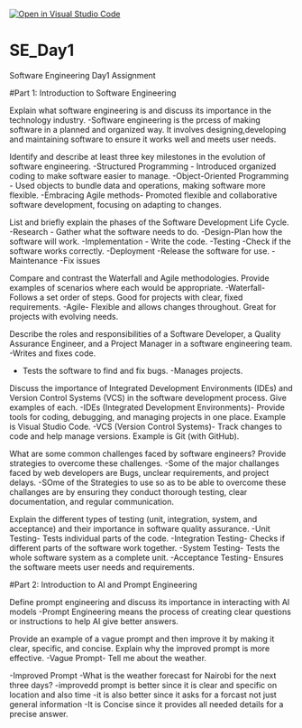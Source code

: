 [![Open in Visual Studio Code](https://classroom.github.com/assets/open-in-vscode-2e0aaae1b6195c2367325f4f02e2d04e9abb55f0b24a779b69b11b9e10269abc.svg)](https://classroom.github.com/online_ide?assignment_repo_id=15558237&assignment_repo_type=AssignmentRepo)
# SE_Day1
Software Engineering Day1 Assignment

#Part 1: Introduction to Software Engineering

Explain what software engineering is and discuss its importance in the technology industry.
-Software engineering is the prcess of  making software in a planned and organized way. It involves designing,developing and maintaining software to ensure it works well and meets user needs.


Identify and describe at least three key milestones in the evolution of software engineering.
-Structured Programming - Introduced organized coding to make software easier to manage.
-Object-Oriented Programming - Used objects to bundle data and operations, making software more flexible.
-Embracing Agile methods- Promoted flexible and collaborative software development, focusing on adapting to changes.

List and briefly explain the phases of the Software Development Life Cycle.
-Research - Gather what the software needs to do.
-Design-Plan how the software will work.
-Implementation - Write the code.
-Testing -Check if the software works correctly.
-Deployment -Release the software for use.
-Maintenance -Fix issues 


Compare and contrast the Waterfall and Agile methodologies. Provide examples of scenarios where each would be appropriate.
-Waterfall- Follows a set order of steps. Good for projects with clear, fixed requirements.
-Agile- Flexible and allows changes throughout. Great for projects with evolving needs.


Describe the roles and responsibilities of a Software Developer, a Quality Assurance Engineer, and a Project Manager in a software engineering team.
-Writes and fixes code.
- Tests the software to find and fix bugs.
-Manages projects.

Discuss the importance of Integrated Development Environments (IDEs) and Version Control Systems (VCS) in the software development process. Give examples of each.
-IDEs (Integrated Development Environments)- Provide tools for coding, debugging, and managing projects in one place. Example is Visual Studio Code.
-VCS (Version Control Systems)- Track changes to code and help manage versions. Example is Git (with GitHub).


What are some common challenges faced by software engineers? Provide strategies to overcome these challenges.
-Some of the major challanges faced by web developers are   Bugs, unclear requirements, and project delays.
-SOme of the Strategies to use so as to be able to overcome these challanges are by ensuring  they conduct thorough testing, clear documentation, and regular communication.



Explain the different types of testing (unit, integration, system, and acceptance) and their importance in software quality assurance.
-Unit Testing- Tests individual parts of the code.
-Integration Testing- Checks if different parts of the software work together.
-System Testing- Tests the whole software system as a complete unit.
-Acceptance Testing- Ensures the software meets user needs and requirements.



#Part 2: Introduction to AI and Prompt Engineering


Define prompt engineering and discuss its importance in interacting with AI models
-Prompt Engineering means  the process of creating clear questions or instructions to help AI give better answers. 


Provide an example of a vague prompt and then improve it by making it clear, specific, and concise. Explain why the improved prompt is more effective.
-Vague Prompt- Tell me about the weather.

-Improved Prompt -What is the weather forecast for Nairobi for the next three days?
-improvedd prompt is better since it is clear and specific on location and also time
-it is also better since it asks for a forcast not just general information
-It is Concise since it provides all needed details for a precise answer.


